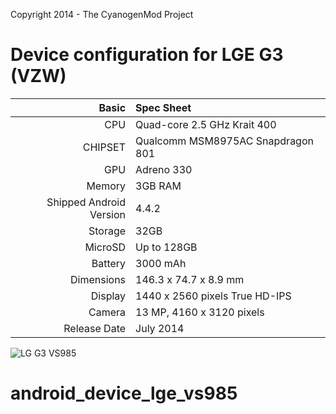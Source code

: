 Copyright 2014 - The CyanogenMod Project

Device configuration for LGE G3 (VZW)
=====================================

Basic   | Spec Sheet
-------:|:-------------------------
CPU     | Quad-core 2.5 GHz Krait 400
CHIPSET | Qualcomm MSM8975AC Snapdragon 801
GPU     | Adreno 330
Memory  | 3GB RAM
Shipped Android Version | 4.4.2
Storage | 32GB
MicroSD | Up to 128GB
Battery | 3000 mAh
Dimensions | 146.3 x 74.7 x 8.9 mm
Display | 1440 x 2560 pixels True HD-IPS
Camera  | 13 MP, 4160 x 3120 pixels
Release Date | July 2014


![LG G3 VS985](http://i.imgur.com/sYNKEHq.jpg "LG G3 VS985")
# android_device_lge_vs985
